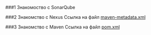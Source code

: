 ###1 Знакомоство с SonarQube

###2 Знакомство с Nexus
Ссылка на файл [maven-metadata.xml](maven-metadata.xml)

###3 Знакомство с Maven
Ссылка на файл [pom.xml](pom.xml)